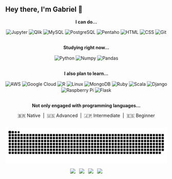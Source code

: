 ## Hey there, I'm Gabriel 👋


<div align="center">


<b>I can do...</b>
<div class="lang" style="display: inline_block">
  <img align="center" alt="Jupyter" title="Jupyter" height="30" width="40" src="https://cdn.jsdelivr.net/gh/devicons/devicon/icons/jupyter/jupyter-original.svg">
  <img align="center" alt="Qlik" title="Qlik" height="26" width="28" src="https://lh3.googleusercontent.com/pw/AM-JKLVW47CMhbBhAh6nBQh77ByDVf2A-HlPh48vHenQ5vZ87-Unlv9l6b2vOs2rlb-ZFJRnI8PPmomK7TCBTmbLa5donmx5gAO__gXgzmmu7vrKzuOjsbiE9SlixBkdHhq053JpxHJGgC3SWJYkkbj9PV9stg=w750-h728-no?authuser=0">
  <img align="center" alt="MySQL" title="MySQL" height="30" width="40" src="https://cdn.jsdelivr.net/gh/devicons/devicon/icons/mysql/mysql-plain.svg">
  <img align="center" alt="PostgreSQL" title="PostgreSQL" height="30" width="40" src="https://cdn.jsdelivr.net/gh/devicons/devicon/icons/postgresql/postgresql-plain.svg">
  <img align="center" alt="Pentaho" title="Pentaho" height="30" width="32" src="https://lh3.googleusercontent.com/pw/AM-JKLWrOH3L8OAXr_v_4gsrPhpEU9hAl19WCn34QH3p1wVVDEzuHQy3yPS5Uraxce17iqWm17DuGrjjFWDkRDNwgNVOmz5KKPJq02GNHgoDsUqEpfNaFOlXY4gMIqTwXSvQkZduGxs7UqVPR1iRfqgsiP5y3Q=w667-h634-no?authuser=0">
  <img align="center" alt="HTML" title="HTML" height="30" width="40" src="https://cdn.jsdelivr.net/gh/devicons/devicon/icons/html5/html5-plain.svg">
  <img align="center" alt="CSS" title="CSS" height="30" width="40" src="https://cdn.jsdelivr.net/gh/devicons/devicon/icons/css3/css3-plain.svg">
  <img align="center" alt="Git" title="Git" height="30" width="40" src="https://cdn.jsdelivr.net/gh/devicons/devicon/icons/git/git-plain.svg">
</div>
  
<br><b>Studying right now...</b>
<div class="lang" style="display: inline_block">
  <img align="center" alt="Python" title="Python" height="30" width="40" src="https://cdn.jsdelivr.net/gh/devicons/devicon/icons/python/python-plain.svg">
  <img align="center" alt="Numpy" title="Numpy" height="30" width="40" src="https://cdn.jsdelivr.net/gh/devicons/devicon/icons/numpy/numpy-original.svg">
  <img align="center" alt="Pandas" title="Pandas" height="30" width="40" src="https://cdn.jsdelivr.net/gh/devicons/devicon/icons/pandas/pandas-original.svg">
</div>

<br><b>I also plan to learn...</b>
<div class="lang" style="display: inline_block">
  <img align="center" alt="AWS" title="AWS" height="20" width="30" src="https://lh3.googleusercontent.com/pw/AM-JKLVMYRzPdL1TzFXOgloWO6B_L6sLGapQl9IcJT7Ls_R8LDDOYY4ltgOkhxydqKKVCRUt8L1_MBQalSOZtNwng97BAK4RHdsKGJOm1z1ZqFtPFz_Xhjky0b_c6pb4LhrSIZpu-lXgOKxcJuAA30l8u9CXEA=w521-h325-no?authuser=0">
  <img align="center" alt="Google Cloud" title="Google Cloud" height="30" width="40" src="https://cdn.jsdelivr.net/gh/devicons/devicon/icons/googlecloud/googlecloud-plain.svg">
  <img align="center" alt="R" title="R" height="30" width="40" src="https://cdn.jsdelivr.net/gh/devicons/devicon/icons/r/r-original.svg">
  <img align="center" alt="Linux" title="Linux" height="30" width="40" src="https://cdn.jsdelivr.net/gh/devicons/devicon/icons/linux/linux-original.svg">
  <img align="center" alt="MongoDB" title="MongoDB" height="30" width="40" src="https://cdn.jsdelivr.net/gh/devicons/devicon/icons/mongodb/mongodb-original.svg">
  <img align="center" alt="Ruby" title="Ruby" height="30" width="40" src="https://cdn.jsdelivr.net/gh/devicons/devicon/icons/ruby/ruby-plain.svg">
  <img align="center" alt="Scala" title="Scala" height="30" width="40" src="https://cdn.jsdelivr.net/gh/devicons/devicon/icons/scala/scala-original.svg">
  <img align="center" alt="Django" title="Django" height="30" width="40" src="https://cdn.jsdelivr.net/gh/devicons/devicon/icons/django/django-plain.svg">
  <img align="center" alt="Raspberry Pi" title="Raspberry Pi" height="30" width="40" src="https://cdn.jsdelivr.net/gh/devicons/devicon/icons/raspberrypi/raspberrypi-original.svg">
  <img align="center" alt="Flask" title="Flask" height="30" width="40" src="https://cdn.jsdelivr.net/gh/devicons/devicon/icons/flask/flask-original.svg">
</div>
  
<br><b>Not only engaged with programming languages...</b>
<div>
  🇧🇷 Native&nbsp;&nbsp;|&nbsp;&nbsp;🇺🇸 Advanced&nbsp;&nbsp;|&nbsp;&nbsp;🇯🇵 Intermediate&nbsp;&nbsp;|&nbsp;&nbsp;🇪🇸 Beginner
</div>

##

![Snake animation](https://github.com/gabrielcnog/gabrielcnog/blob/output/github-contribution-grid-snake.svg)

<div align="center">
   <a href = "https://github.com/gabrielcnog"><img height="24" src="https://img.shields.io/github/followers/gabrielcnog?style=social" target="_blank"></a>&nbsp;&nbsp;
   <a href = "https://www.codewars.com/users/gabrielcnog/"><img height="24" src="https://badgen.net/badge/:subject/Codewars/terminal?labelColor=B0351E&icon=https://svgshare.com/i/cAi.svg&label=&color=B0351E" target="_blank"></a>&nbsp;&nbsp;
   <a href = "https://www.linkedin.com/in/gabrielcnog/"><img height="24" src="https://badgen.net/badge/:subject/Linkedin/terminal?labelColor=0B65C2&icon=https://svgshare.com/i/c9V.svg&label=&color=0B65C2" target="_blank"></a>&nbsp;&nbsp;
   <a href = "mailto:gabriel.c.nog@gmail.com"><img height="24" src="https://badgen.net/badge/:subject/E-mail/terminal?labelColor=EA4335&icon=https://svgshare.com/i/c8Q.svg&label=&color=EA4335" target="_blank"></a>
</div>

